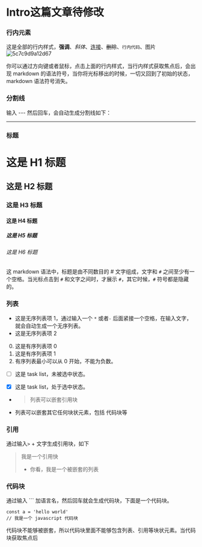 # Intro这篇文章待修改

### 行内元素

这是全部的行内样式，**强调**、*斜体*、[连接](www.google.com)、~~删除~~、`行内代码`、图片
![5c7c9d9a12d67](https://i.loli.net/2019/03/04/5c7c9d9a12d67.gif)

你可以通过方向键或者鼠标，点击上面的行内样式，当行内样式获取焦点后，会出现 markdown 的语法符号，当你将光标移出的时候，一切又回到了初始的状态，markdown 语法符号消失。

### 分割线

输入 --- 然后回车，会自动生成分割线如下：

---

### 标题

# 这是 H1 标题

## 这是 H2 标题

### 这是 H3 标题

#### 这是 H4 标题

##### 这是 H5 标题

###### 这是 H6 标题

这 markdown 语法中，标题是由不同数目的 # 文字组成，文字和 `#` 之间至少有一个空格。当光标点击到 `#` 和文字之间时，才展示 `#`，其它时候，`#` 符号都是隐藏的。

### 列表

* 这是无序列表项 1，通过输入一个 `*` 或者`-` 后面紧接一个空格，在输入文字，就会自动生成一个无序列表。
* 这是无序列表项 2
0. 这是有序列表项 0
1. 这是有序列表项 1
2. 有序列表最小可以从 0 开始，不能为负数。
* [ ] 这是 task list，未被选中状态。
* [x] 这是 task list，处于选中状态。


* > 列表可以嵌套引用块
* 列表可以嵌套其它任何块状元素，包括 代码块等

### 引用
 
通过输入`>` + 文字生成引用块，如下

> 我是一个引用快
> 
> * 你看，我是一个被嵌套的列表

### 代码块

通过输入 \`\`\` 加语言名，然后回车就会生成代码块，下面是一个代码块。

```code
const a = 'hello world'
// 我是一个 javascript 代码块
```

代码块不能够被嵌套，所以代码块里面不能够包含列表、引用等块状元素。当代码块获取焦点后








